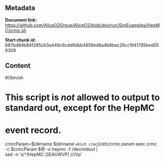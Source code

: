 ## Metadata

**Document link:** https://github.com/AliceO2Group/AliceO2/blob/dev/run/SimExamples/HepMC/crmc.sh

**Start chunk id:** 687bd84b84f285cb3a449c6cdd9dbb4656ed6a4b9bec29cc1941795bed558309

## Content

#!/bin/sh
# This script is _not_ allowed to output to standard out, except for the HepMC
# event record.

crmcParam=$(dirname $(dirname `which crmc`))/etc/crmc.param
exec crmc -c $crmcParam $@ -o hepmc -f /dev/stdout | \
    sed -n 's/^\(HepMC::\|[EAUWVP] \)/\1/p'